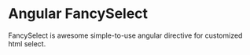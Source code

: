 # Angular FancySelect

FancySelect is awesome simple-to-use angular directive for customized html select.

